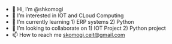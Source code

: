 - 👋 Hi, I’m @shkomogi
- 👀 I’m interested in IOT and CLoud Computing
- 🌱 I’m currently learning 1) ERP systems 2) Python
- 💞️ I’m looking to collaborate on 1) IOT Project 2) Python project
- 📫 How to reach me skomogi.ceit@gmail.com

<!---
shkomogi/shkomogi is a ✨ special ✨ repository because its `README.md` (this file) appears on your GitHub profile.
You can click the Preview link to take a look at your changes.
--->
